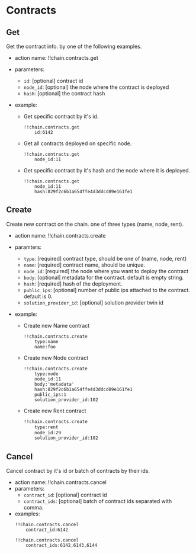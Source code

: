 # Contracts

## Get 
Get the contract info. by one of the following examples.
- action name: !!chain.contracts.get
- parameters:
    - `id`: [optional] contract id
    - `node_id`: [optional] the node where the contract is deployed
    - `hash`: [optional] the contract hash
- example:

    - Get specific contract by it's id.
        ```
        !!chain.contracts.get
            id:6142
        ```
    - Get all contracts deployed on specific node.
        ```
        !!chain.contracts.get
            node_id:11
        ```
    - Get specific contract by it's hash and the node where it is deployed.
        ```
        !!chain.contracts.get
            node_id:11
            hash:829f2c6b1a654ffe4d3ddcd89e161fe1
        ```

## Create
Create new contract on the chain. one of three types (name, node, rent).
- action name: !!chain.contracts.create
- paramters: 
    - `type`: [required] contract type, should be one of (name, node, rent)
    - `name`: [required] contract name, should be unique.
    - `node_id`: [required] the node where you want to deploy the contract
    - `body`: [optional] metadata for the contract. default is empty string.
    - `hash`: [required] hash of the deployment.
    - `public_ips`: [optional] number of public ips attached to the contract. default is 0.
    - `solution_provider_id`: [optional] solution provider twin id

- example:

    - Create new Name contract
        ```
        !!chain.contracts.create
            type:name
            name:foo
        ```

    - Create new Node contract
        ```
        !!chain.contracts.create
            type:node
            node_id:11
            body:'metadata'
            hash:829f2c6b1a654ffe4d3ddcd89e161fe1
            public_ips:1
            solution_provider_id:102
        ```

    - Create new Rent contract
        ```md
        !!chain.contracts.create
            type:rent
            node_id:29
            solution_provider_id:102
        ```

## Cancel
Cancel contract by it's id or batch of contracts by their ids.
- action name: !!chain.contracts.cancel
- parameters:
    - `contract_id`: [optional] contract id
    - `contract_ids`: [optional] batch of contract ids separated with comma.
- examples:
    ```
    !!chain.contracts.cancel
        contract_id:6142
    ```
    ```
    !!chain.contracts.cancel
        contract_ids:6142,6143,6144
    ```
